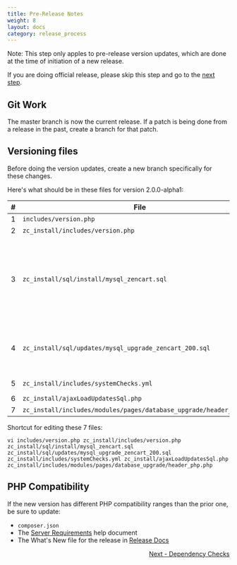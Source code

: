 ```yaml
---
title: Pre-Release Notes 
weight: 8 
layout: docs
category: release_process
---
```


Note: This step only apples to pre-release version updates, which are done at the time of initiation of a new release. 

If you are doing official release, please skip this step and go to the [next step](/dev/release_process/dependency_checks/). 

## Git Work

The master branch is now the current release.  If a patch is being done from a release in the past, create a branch for that patch. 

## Versioning files 

Before doing the version updates, create a new branch specifically for these changes. 

Here's what should be in these files for version 2.0.0-alpha1:

|#|File | Version |
-|-----|---------|
|1|`includes/version.php`| `define('PROJECT_VERSION_MINOR', '0.0-alpha1');`|
|2|`zc_install/includes/version.php`|`define('PROJECT_VERSION_MINOR', '0.0-alpha1');`|
|3|`zc_install/sql/install/mysql_zencart.sql`|`project_version_major` and `project_version_minor` for the two `Zen-Cart Main` rows should be `2` and `0.0`.<br>`project_version_patch1` for the two `Zen-Cart Database` rows should be `New Installation-v200-alpha1`<br><br>CHECK CAREFULLY - look at `project_version_major, project_version_minor, project_version_patch1,project_version_comment`|
|4|`zc_install/sql/updates/mysql_upgrade_zencart_200.sql`|`project_version_comment` for the two version rows should be `Version Update 1.5.8->2.0.0-alpha1`<br><br>CHECK CAREFULLY - look at `project_version_major, project_version_minor, project_version_patch1,project_version_comment`|
|5|`zc_install/includes/systemChecks.yml`|Top `checkDBVersion` block should be `version: '2.0.0'`|
|6|`zc_install/ajaxLoadUpdatesSql.php`|`'2.0.0'=>array('required'=>'1.5.8'),`||
|7|`zc_install/includes/modules/pages/database_upgrade/header_php.php`|`$versionArray[] = '2.0.0';`|

Shortcut for editing these 7 files: 

```
vi includes/version.php zc_install/includes/version.php zc_install/sql/install/mysql_zencart.sql zc_install/sql/updates/mysql_upgrade_zencart_200.sql zc_install/includes/systemChecks.yml zc_install/ajaxLoadUpdatesSql.php zc_install/includes/modules/pages/database_upgrade/header_php.php
```

## PHP Compatibility 

If the new version has different PHP compatibility ranges than the prior one, be sure to update: 

- `composer.json`
- The [Server Requirements](https://docs.zen-cart.com/user/first_steps/server_requirements/#php-version) help document
- The What's New file for the release in [Release Docs](https://docs.zen-cart.com/release)

<div style="text-align:right;" id="next">
   <a class="btn btn-lg btn-primary mr-3 mb-4" href="/dev/release_process/dependency_checks/">
        Next - Dependency Checks<i class="fas fa-arrow-alt-circle-right ml-2"></i>
   </a>
</div>
